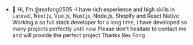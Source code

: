 - 👋 Hi, I’m @rexfong0505
-I have rich experience and high skills in Laravel, Next.js, Vue.js, Nuxt.js, Node.js, Shopify and React Native
Working a sa full stack developer for a long time, I have developed so many projects perfectly until now
Please don't hesitate to contact me and will provide the perfect project
Thanks
Rex Fong

<!---
rexfong0505/rexfong0505 is a ✨ special ✨ repository because its `README.md` (this file) appears on your GitHub profile.
You can click the Preview link to take a look at your changes.
--->
